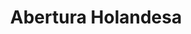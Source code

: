 ---
title: Abertura Holandesa
tags:
  - Átomo
aliases:
  - Abertura Holandesa
draft: true
created_at: 2024-07-12T19:48:20-03:00
updated_at: 2025-02-08T22:33:38-03:00
---